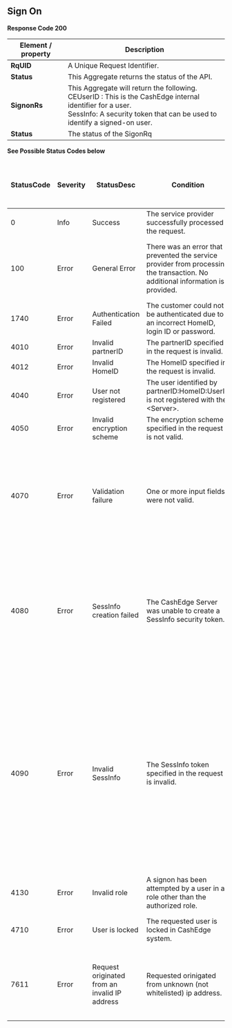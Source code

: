 ## Sign On


<b>Response Code 200</b>

<table>
    <thead>
        <th>Element / property</th>
        <th>Description</th>
    </thead>
    <tbody>
        <tr>
            <td><b>RqUID</b></td>
            <td>A Unique Request Identifier.</td>
        </tr>
        <tr>
            <td><b>Status </b></td>
            <td>This Aggregate returns the status of the API.</td>
        </tr>
        <tr>
            <td><b>SignonRs</b></td>
            <td>This Aggregate will return the following.<br> CEUserID : This is the CashEdge internal identifier for a
                user. <br> SessInfo: A security token that can be used to identify a signed-on user.<br></td>
        </tr>
        <tr>
            <td><b>Status</b></td>
            <td>The status of the SigonRq</td>
        </tr>
    </tbody>
</table>

<b>See Possible Status Codes below</b>

<table>
    <thead>
        <tr></tr>
        <th>StatusCode</th>
        <th>Severity</th>
        <th>StatusDesc</th>
        <th>Condition</th>
        <th>Action API Partner should take to resolve the error</th>
        </tr>
    </thead>
    <tr>
        <td>0</td>
        <td>Info</td>
        <td>Success</td>
        <td>The service provider successfully processed the request.</td>
        <td></td>
    </tr>
    <tr>
        <td>100</td>
        <td>Error</td>
        <td>General Error</td>
        <td>There was an error that prevented the service provider from processing the transaction. No additional
            information is provided.</td>
        <td>If this error continues to occur, please reach out to us the timestamp and CEUserId.</td>
    </tr>
    <tr>
        <td>1740</td>
        <td>Error</td>
        <td>Authentication Failed</td>
        <td>The customer could not be authenticated due to an incorrect HomeID, login ID or password.</td>
        <td>Verify the user Login ID and Password</td>
    </tr>
    <tr>
        <td>4010</td>
        <td>Error</td>
        <td>Invalid partnerID</td>
        <td>The partnerID specified in the request is invalid.</td>
        <td></td>
    </tr>
    <tr>
        <td>4012</td>
        <td>Error</td>
        <td>Invalid HomeID</td>
        <td>The HomeID specified in the request is invalid.</td>
        <td></td>
    </tr>
    <tr>
        <td>4040</td>
        <td>Error</td>
        <td>User not registered</td>
        <td>The user identified by partnerID:HomeID:UserID is not registered with the &lt;Server&gt;.</td>
        <td></td>
    </tr>
    <tr>
        <td>4050</td>
        <td>Error</td>
        <td>Invalid encryption scheme</td>
        <td>The encryption scheme specified in the request is not valid.</td>
        <td></td>
    </tr>
    <tr>
        <td>4070</td>
        <td>Error</td>
        <td>Validation failure</td>
        <td>One or more input fields were not valid.</td>
        <td>Partner should make sure the mandatory parameters are sent in the request and in the defined format as in
            the corresponding XSD.</td>
    </tr>
    <tr>
        <td>4080</td>
        <td>Error</td>
        <td>SessInfo creation failed</td>
        <td>The CashEdge Server was unable to create a SessInfo security token.</td>
        <td>Partner should reinvoke the SingOn API to get the new SessInfo token. If the error continues to occur,
            please reach out to us with the timestamp and CEUserId.</td>
    </tr>
    <tr>
        <td>4090</td>
        <td>Error</td>
        <td>Invalid SessInfo</td>
        <td>The SessInfo token specified in the request is invalid.</td>
        <td>This error occurs when the Session token is invalid or expired; Partner should generate a new SessInfo token
            and reinvoke the process flow with the new SessInfo token. If the error continues to occur, please reach out
            to us with the timestamp and CEUserId.</td>
    </tr>
    <tr>
        <td>4130</td>
        <td>Error</td>
        <td>Invalid role</td>
        <td>A signon has been attempted by a user in a role other than the authorized role.</td>
        <td></td>
    </tr>
    <tr>
        <td>4710</td>
        <td>Error</td>
        <td>User is locked</td>
        <td>The requested user is locked in CashEdge system.</td>
        <td>Partner has to reach out to us with CEUserID.</td>
    </tr>
    <tr>
        <td>7611</td>
        <td>Error</td>
        <td>Request originated from an invalid IP address</td>
        <td>Requested orinigated from unknown (not whitelisted) ip address.</td>
        <td>Partner has to reach out to us to whitelist any new IP's or make the request from whitelisted Ips.</td>
    </tr>
</table>